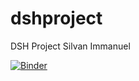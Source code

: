 # dshproject
DSH Project Silvan Immanuel

[![Binder](https://mybinder.org/badge_logo.svg)](https://mybinder.org/v2/git/https%3A%2F%2Fgithub.com%2Fhipfel%2Fdshproject/main)
